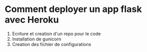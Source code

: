 # Comment deployer un app flask avec Heroku

1. Ecriture et creation d'un repo pour le code
2. Installation de gunicorn
3. Creation des fichier de configurations

